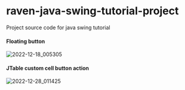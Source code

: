 # raven-java-swing-tutorial-project
Project source code for java swing tutorial 
#### Floating button
![2022-12-18_005305](https://user-images.githubusercontent.com/58245926/208254920-7cc7c034-80a6-449d-b960-151f511bf88e.png)
#### JTable custom cell button action
![2022-12-28_011425](https://user-images.githubusercontent.com/58245926/209706260-43405b65-6dfd-4edb-96cd-d089bce352f2.png)
